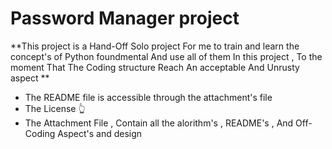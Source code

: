 # Password Manager project

**This project is a Hand-Off Solo project For me to train and learn the concept's of Python foundmental And use all of them In this project , To the moment That The Coding structure Reach An acceptable And Unrusty aspect **

 + The README file is accessible through the attachment's file
 + The License 👆
 + The Attachment File , Contain all the alorithm's , README's , And Off-Coding Aspect's and design
